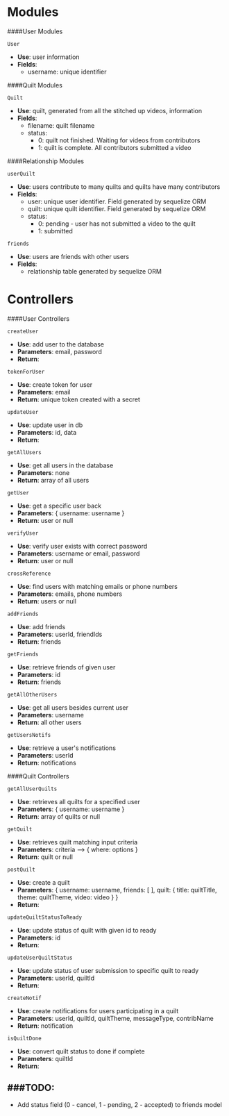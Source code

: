 # Modules #

####User Modules

`User`

* **Use**: user information
* **Fields**:
  - username: unique identifier

####Quilt Modules

`Quilt`

* **Use**: quilt, generated from all the stitched up videos, information
* **Fields**:
  - filename: quilt filename
  - status:
    - 0: quilt not finished. Waiting for videos from contributors
    - 1: quilt is complete. All contributors submitted a video

####Relationship Modules

`userQuilt`

* **Use**: users contribute to many quilts and quilts have many contributors
* **Fields**:
  - user: unique user identifier. Field generated by sequelize ORM
  - quilt: unique quilt identifier. Field generated by sequelize ORM
  - status:
    - 0: pending - user has not submitted a video to the quilt
    - 1: submitted

`friends`

* **Use**: users are friends with other users
* **Fields**:
  - relationship table generated by sequelize ORM

# Controllers #

####User Controllers

`createUser`
* **Use**: add user to the database
* **Parameters**: email, password
* **Return**:

`tokenForUser`

* **Use**: create token for user
* **Parameters**: email
* **Return**: unique token created with a secret

`updateUser`
* **Use**: update user in db
* **Parameters**: id, data
* **Return**:

`getAllUsers`

* **Use**: get all users in the database
* **Parameters**: none
* **Return**: array of all users

`getUser`

* **Use**: get a specific user back
* **Parameters**: { username: username }
* **Return**: user or null

`verifyUser`

* **Use**: verify user exists with correct password
* **Parameters**: username or email, password
* **Return**: user or null

`crossReference`

* **Use**: find users with matching emails or phone numbers
* **Parameters**: emails, phone numbers
* **Return**: users or null

`addFriends`

* **Use**: add friends
* **Parameters**: userId, friendIds
* **Return**: friends

`getFriends`

* **Use**: retrieve friends of given user
* **Parameters**: id
* **Return**: friends

`getAllOtherUsers`

* **Use**: get all users besides current user
* **Parameters**: username
* **Return**: all other users

`getUsersNotifs`

* **Use**: retrieve a user's notifications
* **Parameters**: userId
* **Return**: notifications

####Quilt Controllers

`getAllUserQuilts`

* **Use**: retrieves all quilts for a specified user
* **Parameters**: { username: username }
* **Return**: array of quilts or null

`getQuilt`

* **Use**: retrieves quilt matching input criteria
* **Parameters**: criteria --> { where: options }
* **Return**: quilt or null


`postQuilt`

* **Use**: create a quilt
* **Parameters**:
  {
    username: username,
    friends: [ ],
    quilt: {
      title: quiltTitle,
      theme: quiltTheme,
      video: video
    }
  }
* **Return**:

`updateQuiltStatusToReady`

* **Use**: update status of quilt with given id to ready
* **Parameters**: id
* **Return**:

`updateUserQuiltStatus`

* **Use**: update status of user submission to specific quilt to ready
* **Parameters**: userId, quiltId
* **Return**:

`createNotif`

* **Use**: create notifications for users participating in a quilt
* **Parameters**: userId, quiltId, quiltTheme, messageType, contribName
* **Return**: notification

`isQuiltDone`

* **Use**: convert quilt status to done if complete
* **Parameters**: quiltId
* **Return**:


###TODO:
-----------------------------
* Add status field (0 - cancel, 1 - pending, 2 - accepted) to friends model
